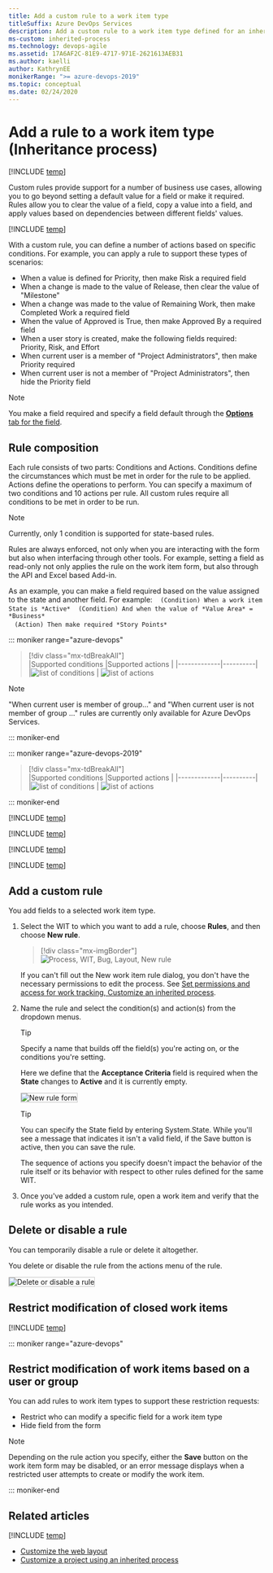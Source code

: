 ```yaml
---
title: Add a custom rule to a work item type
titleSuffix: Azure DevOps Services
description: Add a custom rule to a work item type defined for an inherited process and project
ms-custom: inherited-process
ms.technology: devops-agile
ms.assetid: 17A6AF2C-81E9-4717-971E-2621613AEB31
ms.author: kaelli
author: KathrynEE
monikerRange: ">= azure-devops-2019"
ms.topic: conceptual
ms.date: 02/24/2020
---
```


# Add a rule to a work item type (Inheritance process)

[!INCLUDE [temp](../../../boards/includes/version-vsts-plus-azdevserver-2019.md)]

Custom rules provide support for a number of business use cases, allowing you to go beyond setting a default value for a field or make it required. Rules allow you to clear the value of a field, copy a value into a field, and apply values based on dependencies between different fields' values.

[!INCLUDE [temp](../includes/note-on-prem-link.md)]

With a custom rule, you can define a number of actions based on specific conditions. For example, you can apply a rule to support these types of scenarios:

* When a value is defined for Priority, then make Risk a required field
* When a change is made to the value of Release, then clear the value of "Milestone"
* When a change was made to the value of Remaining Work, then make Completed Work a required field
* When the value of Approved is True, then make Approved By a required field
* When a user story is created, make the following fields required: Priority, Risk, and Effort
* When current user is a member of "Project Administrators", then make Priority required
* When current user is not a member of "Project Administrators", then hide the Priority field

> [!NOTE]  
> You make a field required and specify a field default through the [**Options** tab for the field](customize-process-field.md#options).

## Rule composition

Each rule consists of two parts: Conditions and Actions. Conditions define the circumstances which must be met in order for the rule to be applied. Actions define the operations to perform. You can specify a maximum of two conditions and 10 actions per rule. All custom rules require all conditions to be met in order to be run.

> [!NOTE]  
> Currently, only 1 condition is supported for state-based rules.

Rules are always enforced, not only when you are interacting with the form but also when interfacing through other tools. For example, setting a field as read-only not only applies the rule on the work item form, but also through the API and Excel based Add-in.

As an example, you can make a field required based on the value assigned to the state and another field. For example:
&nbsp;&nbsp;&nbsp;`(Condition) When a work item State is *Active*`
&nbsp;&nbsp;&nbsp;`(Condition) And when the value of *Value Area* = *Business*`  
&nbsp;&nbsp;&nbsp;`(Action) Then make required *Story Points*`

::: moniker range="azure-devops"

> [!div class="mx-tdBreakAll"]  
> |Supported conditions |Supported actions |
> |-------------|----------|  
> |![list of conditions](media/rules/when-condition-2.png) | ![list of actions](media/rules/rule-actions.png)

> [!NOTE]  
> "When current user is member of group..." and "When current user is not member of group ..." rules are currently only available for Azure DevOps Services.

::: moniker-end

::: moniker range="azure-devops-2019"

> [!div class="mx-tdBreakAll"]  
> |Supported conditions |Supported actions |
> |-------------|----------|  
> |![list of conditions](media/rules/when-condition-1.png) | ![list of actions](media/rules/rule-actions.png)

::: moniker-end

[!INCLUDE [temp](../includes/tip-formula-rule.md)]

[!INCLUDE [temp](../includes/process-prerequisites.md)]

[!INCLUDE [temp](../includes/open-process-admin-context-ts.md)]

[!INCLUDE [temp](../includes/automatic-update-project.md)]

## Add a custom rule

You add fields to a selected work item type.

1.  Select the WIT to which you want to add a rule, choose **Rules**, and then choose **New rule**.

    > [!div class="mx-imgBorder"]  
    > ![Process, WIT, Bug, Layout, New rule](media/rules/custom-rule-create-rule.png)

    If you can't fill out the New work item rule dialog, you don't have the necessary permissions to edit the process. See [Set permissions and access for work tracking, Customize an inherited process](../../../organizations/security/set-permissions-access-work-tracking.md#customize-an-inherited-process).

1.  Name the rule and select the condition(s) and action(s) from the dropdown menus.

    > [!TIP]  
    > Specify a name that builds off the field(s) you're acting on, or the conditions you're setting.

    Here we define that the **Acceptance Criteria** field is required when the **State** changes to **Active** and it is currently empty.

    <img src="media/process/custom-rule-create-rule-form.png" alt="New rule form" style="border: 1px solid #C3C3C3;" />

    > [!TIP]  
    > You can specify the State field by entering System.State. While you'll see a message that indicates it isn't a valid field, if the Save button is active, then you can save the rule.

    The sequence of actions you specify doesn't impact the behavior of the rule itself or its behavior with respect to other rules defined for the same WIT.

1.  Once you've added a custom rule, open a work item and verify that the rule works as you intended.

<a id="delete-disable"> </a>

## Delete or disable a rule

You can temporarily disable a rule or delete it altogether.

You delete or disable the rule from the actions menu of the rule.

<img src="media/process/custom-rule-delete-disable-rule.png" alt="Delete or disable a rule" style="border: 1px solid #C3C3C3;" />

## Restrict modification of closed work items

[!INCLUDE [temp](../../../includes/restrict-modification-closed-wi.md)]

::: moniker range="azure-devops"

## Restrict modification of work items based on a user or group

You can add rules to work item types to support these restriction requests:

* Restrict who can modify a specific field for a work item type
* Hide field from the form

<!--
- Restrict who can create or modify a work item
- Restrict who can create a work item types

For example, the following condition indicates that the State field, for the Initiative custom work item type, becomes read-only for members of the Fabrikam Fiber\Voice group. When a user of this group opens a new Initiative, they are unable to save it as the State field can't automatically be set to New.

> [!div class="mx-imgBorder"]  
> ![Custom rule](../../security/media/grant-restrict/restrict-creating-work-items-inheritance.png)

For custom work item types you can specify the System.State. For default work item types, you can specify to make the System.ChangeDate read-only. While entering either of these fields presents a message indicating that the field is not valid, you are still able to **Save** the rule.
-->

> [!NOTE]  
> Depending on the rule action you specify, either the **Save** button on the work item form may be disabled, or an error message displays when a restricted user attempts to create or modify the work item.

::: moniker-end

## Related articles

[!INCLUDE [temp](../includes/note-audit-log-support-process.md)]

* [Customize the web layout](customize-process-form.md)
* [Customize a project using an inherited process](customize-process.md)
